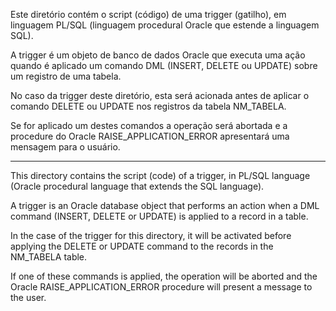 Este diretório contém o script (código) de uma trigger (gatilho), em linguagem PL/SQL (linguagem procedural Oracle que estende a linguagem SQL).

A trigger é um objeto de banco de dados Oracle que executa uma ação quando é aplicado um comando DML (INSERT, DELETE ou UPDATE) sobre um registro de uma tabela.

No caso da trigger deste diretório, esta será acionada antes de aplicar o comando DELETE ou UPDATE nos registros da tabela NM_TABELA.

Se for aplicado um destes comandos a operação será abortada e a procedure do Oracle RAISE_APPLICATION_ERROR apresentará uma mensagem para o usuário.


---------------------------------------------------------------------------------------------------------


This directory contains the script (code) of a trigger, in PL/SQL language (Oracle procedural language that extends the SQL language).

A trigger is an Oracle database object that performs an action when a DML command (INSERT, DELETE or UPDATE) is applied to a record in a table.

In the case of the trigger for this directory, it will be activated before applying the DELETE or UPDATE command to the records in the NM_TABELA table.

If one of these commands is applied, the operation will be aborted and the Oracle RAISE_APPLICATION_ERROR procedure will present a message to the user.
